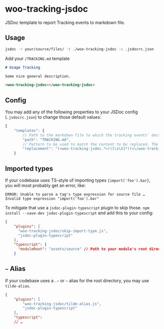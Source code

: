 # woo-tracking-jsdoc

JSDoc template to report Tracking events to markdown file.

## Usage

```sh
jsdoc -r your/source/files/ -t ./woo-tracking-jsdoc -c .jsdocrc.json
```

Add your `/TRACKING.md` template

```md
# Usage Tracking

Some nice general description.

<woo-tracking-jsdoc></woo-tracking-jsdoc>
```

## Config

You may add any of the following properties to your JSDoc config (`.jsdocrc.json`) to change those default values:
```js
{
    "templates": {
		// Path to the markdown file to which the tracking events' docs should be added
		"path": "TRACKING.md",
		// Pattern to be used to match the content to be replaced. The groups are respectively: start marker, replaceable content, end marker.
		"replacement": "(<woo-tracking-jsdoc.*>)([\s\S]*)(<\/woo-tracking-jsdoc.*>)"
	}
```

## Imported types

If your codebase uses TS-style of importing types `{import('foo').bar}`, you will most probably get an error, like:
```
ERROR: Unable to parse a tag's type expression for source file … Invalid type expression "import('foo').bar"
```

To mitigate that use a `jsdoc-plugin-typescript` plugin to skip those. `npm install --save-dev jsdoc-plugin-typescript` and add this to your config:
```json
{
    "plugins": [
      "woo-tracking-jsdoc/skip-import-type.js",
      "jsdoc-plugin-typescript"
    ],
    "typescript": {
      "moduleRoot": "assets/source" // Path to your module's root directory.
    }
```

## `~` Alias

If your codebase uses a `.~` or `~` alias for the root directory, you may use `tilde-alias`.

```json
{
    "plugins": [
		"woo-tracking-jsdoc/tilde-alias.js",
		"jsdoc-plugin-typescript"
    ],
    "typescript":
	// …
```